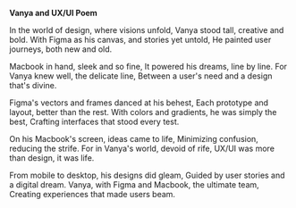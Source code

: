 **Vanya and UX/UI Poem**

In the world of design, where visions unfold,
Vanya stood tall, creative and bold.
With Figma as his canvas, and stories yet untold,
He painted user journeys, both new and old.

Macbook in hand, sleek and so fine,
It powered his dreams, line by line.
For Vanya knew well, the delicate line,
Between a user's need and a design that's divine.

Figma's vectors and frames danced at his behest,
Each prototype and layout, better than the rest.
With colors and gradients, he was simply the best,
Crafting interfaces that stood every test.

On his Macbook's screen, ideas came to life,
Minimizing confusion, reducing the strife.
For in Vanya's world, devoid of rife,
UX/UI was more than design, it was life.

From mobile to desktop, his designs did gleam,
Guided by user stories and a digital dream.
Vanya, with Figma and Macbook, the ultimate team,
Creating experiences that made users beam.